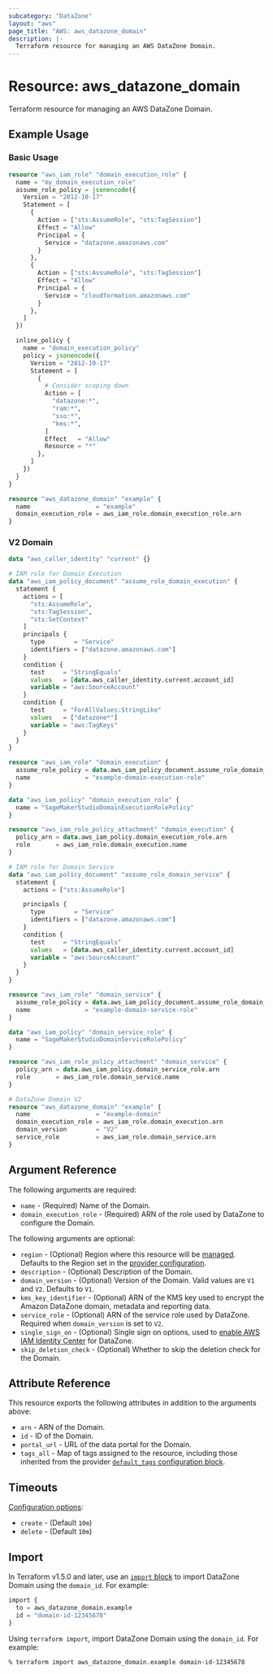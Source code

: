 ```yaml
---
subcategory: "DataZone"
layout: "aws"
page_title: "AWS: aws_datazone_domain"
description: |-
  Terraform resource for managing an AWS DataZone Domain.
---
```


# Resource: aws_datazone_domain

Terraform resource for managing an AWS DataZone Domain.

## Example Usage

### Basic Usage

```terraform
resource "aws_iam_role" "domain_execution_role" {
  name = "my_domain_execution_role"
  assume_role_policy = jsonencode({
    Version = "2012-10-17"
    Statement = [
      {
        Action = ["sts:AssumeRole", "sts:TagSession"]
        Effect = "Allow"
        Principal = {
          Service = "datazone.amazonaws.com"
        }
      },
      {
        Action = ["sts:AssumeRole", "sts:TagSession"]
        Effect = "Allow"
        Principal = {
          Service = "cloudformation.amazonaws.com"
        }
      },
    ]
  })

  inline_policy {
    name = "domain_execution_policy"
    policy = jsonencode({
      Version = "2012-10-17"
      Statement = [
        {
          # Consider scoping down
          Action = [
            "datazone:*",
            "ram:*",
            "sso:*",
            "kms:*",
          ]
          Effect   = "Allow"
          Resource = "*"
        },
      ]
    })
  }
}

resource "aws_datazone_domain" "example" {
  name                  = "example"
  domain_execution_role = aws_iam_role.domain_execution_role.arn
}
```

### V2 Domain

```terraform
data "aws_caller_identity" "current" {}

# IAM role for Domain Execution
data "aws_iam_policy_document" "assume_role_domain_execution" {
  statement {
    actions = [
      "sts:AssumeRole",
      "sts:TagSession",
      "sts:SetContext"
    ]
    principals {
      type        = "Service"
      identifiers = ["datazone.amazonaws.com"]
    }
    condition {
      test     = "StringEquals"
      values   = [data.aws_caller_identity.current.account_id]
      variable = "aws:SourceAccount"
    }
    condition {
      test     = "ForAllValues:StringLike"
      values   = ["datazone*"]
      variable = "aws:TagKeys"
    }
  }
}

resource "aws_iam_role" "domain_execution" {
  assume_role_policy = data.aws_iam_policy_document.assume_role_domain_execution.json
  name               = "example-domain-execution-role"
}

data "aws_iam_policy" "domain_execution_role" {
  name = "SageMakerStudioDomainExecutionRolePolicy"
}

resource "aws_iam_role_policy_attachment" "domain_execution" {
  policy_arn = data.aws_iam_policy.domain_execution_role.arn
  role       = aws_iam_role.domain_execution.name
}

# IAM role for Domain Service
data "aws_iam_policy_document" "assume_role_domain_service" {
  statement {
    actions = ["sts:AssumeRole"]

    principals {
      type        = "Service"
      identifiers = ["datazone.amazonaws.com"]
    }
    condition {
      test     = "StringEquals"
      values   = [data.aws_caller_identity.current.account_id]
      variable = "aws:SourceAccount"
    }
  }
}

resource "aws_iam_role" "domain_service" {
  assume_role_policy = data.aws_iam_policy_document.assume_role_domain_service.json
  name               = "example-domain-service-role"
}

data "aws_iam_policy" "domain_service_role" {
  name = "SageMakerStudioDomainServiceRolePolicy"
}

resource "aws_iam_role_policy_attachment" "domain_service" {
  policy_arn = data.aws_iam_policy.domain_service_role.arn
  role       = aws_iam_role.domain_service.name
}

# DataZone Domain V2
resource "aws_datazone_domain" "example" {
  name                  = "example-domain"
  domain_execution_role = aws_iam_role.domain_execution.arn
  domain_version        = "V2"
  service_role          = aws_iam_role.domain_service.arn
}
```

## Argument Reference

The following arguments are required:

* `name` - (Required) Name of the Domain.
* `domain_execution_role` - (Required) ARN of the role used by DataZone to configure the Domain.

The following arguments are optional:

* `region` - (Optional) Region where this resource will be [managed](https://docs.aws.amazon.com/general/latest/gr/rande.html#regional-endpoints). Defaults to the Region set in the [provider configuration](https://registry.terraform.io/providers/hashicorp/aws/latest/docs#aws-configuration-reference).
* `description` - (Optional) Description of the Domain.
* `domain_version` - (Optional) Version of the Domain. Valid values are `V1` and `V2`. Defaults to `V1`.
* `kms_key_identifier` - (Optional) ARN of the KMS key used to encrypt the Amazon DataZone domain, metadata and reporting data.
* `service_role` - (Optional) ARN of the service role used by DataZone. Required when `domain_version` is set to `V2`.
* `single_sign_on` - (Optional) Single sign on options, used to [enable AWS IAM Identity Center](https://docs.aws.amazon.com/datazone/latest/userguide/enable-IAM-identity-center-for-datazone.html) for DataZone.
* `skip_deletion_check` - (Optional) Whether to skip the deletion check for the Domain.

## Attribute Reference

This resource exports the following attributes in addition to the arguments above:

* `arn` - ARN of the Domain.
* `id` - ID of the Domain.
* `portal_url` - URL of the data portal for the Domain.
* `tags_all` - Map of tags assigned to the resource, including those inherited from the provider [`default_tags` configuration block](https://registry.terraform.io/providers/hashicorp/aws/latest/docs#default_tags-configuration-block).

## Timeouts

[Configuration options](https://developer.hashicorp.com/terraform/language/resources/syntax#operation-timeouts):

* `create` - (Default `10m`)
* `delete` - (Default `10m`)

## Import

In Terraform v1.5.0 and later, use an [`import` block](https://developer.hashicorp.com/terraform/language/import) to import DataZone Domain using the `domain_id`. For example:

```terraform
import {
  to = aws_datazone_domain.example
  id = "domain-id-12345678"
}
```

Using `terraform import`, import DataZone Domain using the `domain_id`. For example:

```console
% terraform import aws_datazone_domain.example domain-id-12345678
```
